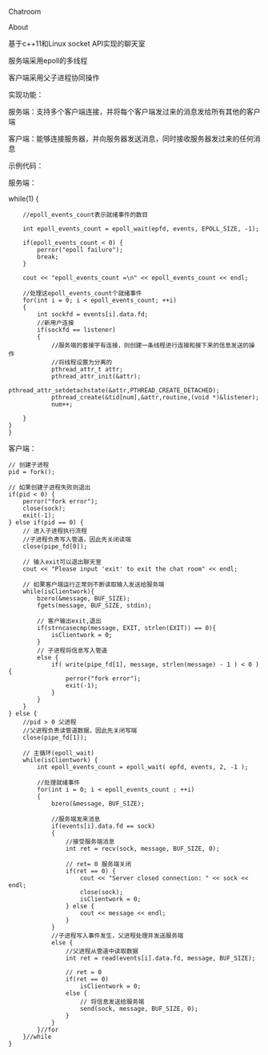 Chatroom

About

基于c++11和Linux socket API实现的聊天室


服务端采用epoll的多线程

客户端采用父子进程协同操作

实现功能：

服务端：支持多个客户端连接，并将每个客户端发过来的消息发给所有其他的客户端

客户端：能够连接服务器，并向服务器发送消息，同时接收服务器发过来的任何消息

示例代码：

服务端：

while(1)
    {
    
        //epoll_events_count表示就绪事件的数目
        
        int epoll_events_count = epoll_wait(epfd, events, EPOLL_SIZE, -1);

        if(epoll_events_count < 0) {
            perror("epoll failure");
            break;
        }

        cout << "epoll_events_count =\n" << epoll_events_count << endl;

        //处理这epoll_events_count个就绪事件
        for(int i = 0; i < epoll_events_count; ++i)
        {
            int sockfd = events[i].data.fd;
            //新用户连接
            if(sockfd == listener)
            {
                //服务端的套接字有连接，则创建一条线程进行连接和接下来的信息发送的操作
				//将线程设置为分离的
				pthread_attr_t attr;
				pthread_attr_init(&attr);
				pthread_attr_setdetachstate(&attr,PTHREAD_CREATE_DETACHED);
				pthread_create(&tid[num],&attr,routine,(void *)&listener);
				num++;

        }
    }
	}
	
	
 客户端：    
    
    // 创建子进程
    pid = fork();
    
    // 如果创建子进程失败则退出
    if(pid < 0) {
        perror("fork error");
        close(sock);
        exit(-1);
    } else if(pid == 0) {
        // 进入子进程执行流程
        //子进程负责写入管道，因此先关闭读端
        close(pipe_fd[0]); 

        // 输入exit可以退出聊天室
        cout << "Please input 'exit' to exit the chat room" << endl;

        // 如果客户端运行正常则不断读取输入发送给服务端
        while(isClientwork){
            bzero(&message, BUF_SIZE);
            fgets(message, BUF_SIZE, stdin);

            // 客户输出exit,退出
            if(strncasecmp(message, EXIT, strlen(EXIT)) == 0){
                isClientwork = 0;
            }
            // 子进程将信息写入管道
            else {
                if( write(pipe_fd[1], message, strlen(message) - 1 ) < 0 ) { 
                    perror("fork error");
                    exit(-1);
                }
            }
        }
    } else { 
        //pid > 0 父进程
        //父进程负责读管道数据，因此先关闭写端
        close(pipe_fd[1]); 

        // 主循环(epoll_wait)
        while(isClientwork) {
            int epoll_events_count = epoll_wait( epfd, events, 2, -1 );

            //处理就绪事件
            for(int i = 0; i < epoll_events_count ; ++i)
            {
                bzero(&message, BUF_SIZE);

                //服务端发来消息
                if(events[i].data.fd == sock)
                {
                    //接受服务端消息
                    int ret = recv(sock, message, BUF_SIZE, 0);

                    // ret= 0 服务端关闭
                    if(ret == 0) {
                        cout << "Server closed connection: " << sock << endl;
                        close(sock);
                        isClientwork = 0;
                    } else {
                        cout << message << endl;
                    }
                }
                //子进程写入事件发生，父进程处理并发送服务端
                else { 
                    //父进程从管道中读取数据
                    int ret = read(events[i].data.fd, message, BUF_SIZE);

                    // ret = 0
                    if(ret == 0)
                        isClientwork = 0;
                    else {
                        // 将信息发送给服务端
                        send(sock, message, BUF_SIZE, 0);
                    }
                }
            }//for
        }//while
    }
 
